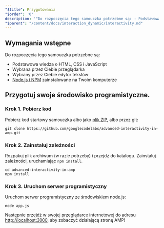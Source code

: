 ```yaml
---
"$title": Przygotowania
"$order": '0'
description: '"Do rozpoczęcia tego samouczka potrzebne są: - Podstawowa wiedza o HTML, CSS i JavaScript - Wybrana przez Ciebie przeglądarka - Edytor tekstów..."'
"$parent": "/content/docs/interaction_dynamic/interactivity.md"
---
```


## Wymagania wstępne

Do rozpoczęcia tego samouczka potrzebne są:

- Podstawowa wiedza o HTML, CSS i JavaScript
- Wybrana przez Ciebie przeglądarka
- Wybrany przez Ciebie edytor tekstów
- [Node.js i NPM](https://docs.npmjs.com/getting-started/installing-node) zainstalowane na Twoim komputerze

## Przygotuj swoje środowisko programistyczne.

### Krok 1. Pobierz kod

Pobierz kod startowy samouczka albo jako [plik ZIP](https://github.com/googlecodelabs/advanced-interactivity-in-amp/archive/master.zip), albo przez git:

```shell
git clone https://github.com/googlecodelabs/advanced-interactivity-in-amp.git
```

### Krok 2. Zainstaluj zależności

Rozpakuj plik archiwum (w razie potrzeby) i przejdź do katalogu. Zainstaluj zależności, uruchamiając `npm install`.

```shell
cd advanced-interactivity-in-amp
npm install
```

### Krok 3. Uruchom serwer programistyczny

Uruchom serwer programistyczny ze środowiskiem node.js:

```shell
node app.js
```

Następnie przejdź w swojej przeglądarce internetowej do adresu <a href="http://localhost:3000">http://localhost:3000</a>, aby zobaczyć działającą stronę AMP!
